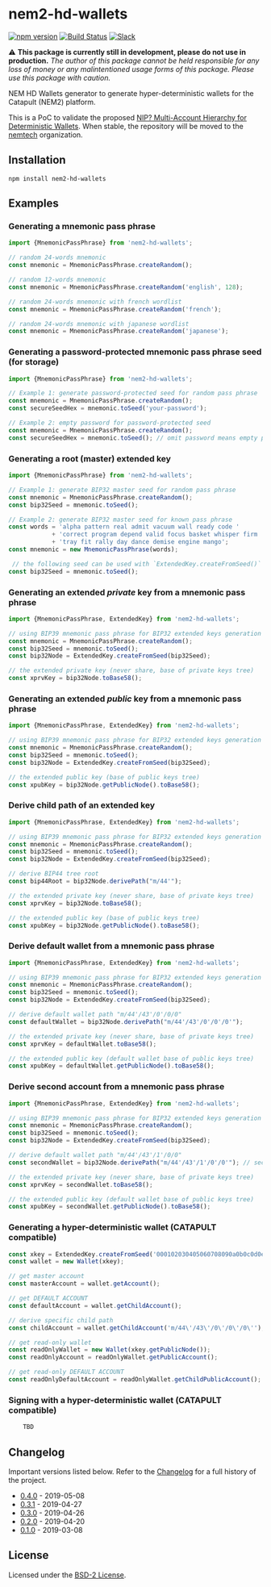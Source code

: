 # nem2-hd-wallets

[![npm version](https://badge.fury.io/js/nem2-hd-wallets.svg)](https://badge.fury.io/js/nem2-hd-wallets)
[![Build Status](https://travis-ci.org/evias/nem2-hd-wallets.svg?branch=master)](https://travis-ci.org/evias/nem2-hd-wallets)
[![Slack](https://img.shields.io/badge/chat-on%20slack-green.svg)](https://nem2.slack.com/messages/CB0UU89GS//)

:warning: **This package is currently still in development, please do not use in production.** *The author of this package cannot be held responsible for any loss of money or any malintentioned usage forms of this package. Please use this package with caution.*

NEM HD Wallets generator to generate hyper-deterministic wallets for the Catapult (NEM2) platform.

This is a PoC to validate the proposed [NIP? Multi-Account Hierarchy for Deterministic Wallets](https://github.com/nemtech/NIP/issues/12). When stable, the repository will be moved to the [nemtech](https://github.com/nemtech) organization.

## Installation

`npm install nem2-hd-wallets`

## Examples

### Generating a mnemonic pass phrase

```typescript
import {MnemonicPassPhrase} from 'nem2-hd-wallets';

// random 24-words mnemonic
const mnemonic = MnemonicPassPhrase.createRandom();

// random 12-words mnemonic
const mnemonic = MnemonicPassPhrase.createRandom('english', 128);

// random 24-words mnemonic with french wordlist
const mnemonic = MnemonicPassPhrase.createRandom('french');

// random 24-words mnemonic with japanese wordlist
const mnemonic = MnemonicPassPhrase.createRandom('japanese');
```

### Generating a password-protected mnemonic pass phrase seed (for storage)

```typescript
import {MnemonicPassPhrase} from 'nem2-hd-wallets';

// Example 1: generate password-protected seed for random pass phrase
const mnemonic = MnemonicPassPhrase.createRandom();
const secureSeedHex = mnemonic.toSeed('your-password');

// Example 2: empty password for password-protected seed
const mnemonic = MnemonicPassPhrase.createRandom();
const secureSeedHex = mnemonic.toSeed(); // omit password means empty password: ''
```

### Generating a root (master) extended key

```typescript
import {MnemonicPassPhrase} from 'nem2-hd-wallets';

// Example 1: generate BIP32 master seed for random pass phrase
const mnemonic = MnemonicPassPhrase.createRandom();
const bip32Seed = mnemonic.toSeed();

// Example 2: generate BIP32 master seed for known pass phrase
const words = 'alpha pattern real admit vacuum wall ready code '
            + 'correct program depend valid focus basket whisper firm '
            + 'tray fit rally day dance demise engine mango';
const mnemonic = new MnemonicPassPhrase(words);

 // the following seed can be used with `ExtendedKey.createFromSeed()`
const bip32Seed = mnemonic.toSeed();
```

### Generating an extended _private_ key from a mnemonic pass phrase

```typescript
import {MnemonicPassPhrase, ExtendedKey} from 'nem2-hd-wallets';

// using BIP39 mnemonic pass phrase for BIP32 extended keys generation
const mnemonic = MnemonicPassPhrase.createRandom();
const bip32Seed = mnemonic.toSeed();
const bip32Node = ExtendedKey.createFromSeed(bip32Seed);

// the extended private key (never share, base of private keys tree)
const xprvKey = bip32Node.toBase58();
```

### Generating an extended _public_ key from a mnemonic pass phrase

```typescript
import {MnemonicPassPhrase, ExtendedKey} from 'nem2-hd-wallets';

// using BIP39 mnemonic pass phrase for BIP32 extended keys generation
const mnemonic = MnemonicPassPhrase.createRandom();
const bip32Seed = mnemonic.toSeed();
const bip32Node = ExtendedKey.createFromSeed(bip32Seed);

// the extended public key (base of public keys tree)
const xpubKey = bip32Node.getPublicNode().toBase58();
```

### Derive child path of an extended key

```typescript
import {MnemonicPassPhrase, ExtendedKey} from 'nem2-hd-wallets';

// using BIP39 mnemonic pass phrase for BIP32 extended keys generation
const mnemonic = MnemonicPassPhrase.createRandom();
const bip32Seed = mnemonic.toSeed();
const bip32Node = ExtendedKey.createFromSeed(bip32Seed);

// derive BIP44 tree root
const bip44Root = bip32Node.derivePath("m/44'");

// the extended private key (never share, base of private keys tree)
const xprvKey = bip32Node.toBase58();

// the extended public key (base of public keys tree)
const xpubKey = bip32Node.getPublicNode().toBase58();
```

### Derive default wallet from a mnemonic pass phrase

```typescript
import {MnemonicPassPhrase, ExtendedKey} from 'nem2-hd-wallets';

// using BIP39 mnemonic pass phrase for BIP32 extended keys generation
const mnemonic = MnemonicPassPhrase.createRandom();
const bip32Seed = mnemonic.toSeed();
const bip32Node = ExtendedKey.createFromSeed(bip32Seed);

// derive default wallet path "m/44'/43'/0'/0/0"
const defaultWallet = bip32Node.derivePath("m/44'/43'/0'/0'/0'");

// the extended private key (never share, base of private keys tree)
const xprvKey = defaultWallet.toBase58();

// the extended public key (default wallet base of public keys tree)
const xpubKey = defaultWallet.getPublicNode().toBase58();
```

### Derive second account from a mnemonic pass phrase

```typescript
import {MnemonicPassPhrase, ExtendedKey} from 'nem2-hd-wallets';

// using BIP39 mnemonic pass phrase for BIP32 extended keys generation
const mnemonic = MnemonicPassPhrase.createRandom();
const bip32Seed = mnemonic.toSeed();
const bip32Node = ExtendedKey.createFromSeed(bip32Seed);

// derive default wallet path "m/44'/43'/1'/0/0"
const secondWallet = bip32Node.derivePath("m/44'/43'/1'/0'/0'"); // second hardened account

// the extended private key (never share, base of private keys tree)
const xprvKey = secondWallet.toBase58();

// the extended public key (default wallet base of public keys tree)
const xpubKey = secondWallet.getPublicNode().toBase58();
```

### Generating a hyper-deterministic wallet (CATAPULT compatible)

```typescript
const xkey = ExtendedKey.createFromSeed('000102030405060708090a0b0c0d0e0f');
const wallet = new Wallet(xkey);

// get master account
const masterAccount = wallet.getAccount();

// get DEFAULT ACCOUNT
const defaultAccount = wallet.getChildAccount();

// derive specific child path
const childAccount = wallet.getChildAccount('m/44\'/43\'/0\'/0\'/0\'');

// get read-only wallet
const readOnlyWallet = new Wallet(xkey.getPublicNode());
const readOnlyAccount = readOnlyWallet.getPublicAccount();

// get read-only DEFAULT ACCOUNT
const readOnlyDefaultAccount = readOnlyWallet.getChildPublicAccount();
```

### Signing with a hyper-deterministic wallet (CATAPULT compatible)

```typescript
    TBD
```

## Changelog

Important versions listed below. Refer to the [Changelog](CHANGELOG.md) for a full history of the project.

- [0.4.0](CHANGELOG.md#v040) - 2019-05-08
- [0.3.1](CHANGELOG.md#v031) - 2019-04-27
- [0.3.0](CHANGELOG.md#v030) - 2019-04-26
- [0.2.0](CHANGELOG.md#v020) - 2019-04-20
- [0.1.0](CHANGELOG.md#v010) - 2019-03-08

## License

Licensed under the [BSD-2 License](LICENSE).
